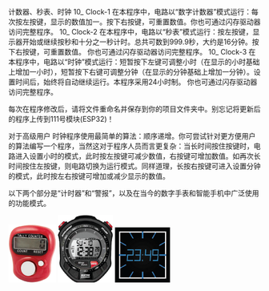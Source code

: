 计数器、秒表、时钟
10_ Clock-1
在本程序中，电路以“数字计数器”模式运行：每次按左按键，显示的数值加一。按下右按键，可重置数值。你也可通过闪存驱动器访问完整程序。
10_ Clock-2
在本程序中，电路以“秒表”模式运行：按左按键，显示器开始或继续按秒和十分之一秒计时。总共可数到999.9秒，大约是16分钟。按下右按键，可重置数值。
你也可通过闪存驱动器访问完整程序。
10_ Clock-3
在本程序中，电路以“时钟”模式运行：短暂按下左键可调整小时（在显示的小时基础上增加一小时），短暂按下右键可调整分钟（在显示的分钟基础上增加一分钟）。设置时间后，始终将自动继续运行。本程序采用24小时制。
你也可通过闪存驱动器访问完整程序。

每次在程序修改后，请将文件重命名并保存到你的项目文件夹中。别忘记将更新后的程序上传到111号模块(ESP32)！

对于高级用户
时钟程序使用最简单的算法：顺序递增。你可尝试针对更方便用户的算法编写一个程序，当然这对于程序人员而言更复杂：当长时间按住按键时，电路进入设置小时的模式，此时按左按键可减少数值，右按键可增加数值。如再次长时间按住左按键，则电路切换为运行模式。同样道理，长按右按键可进入设置分钟的模式，此时按左右按键可增加或减少显示的数值。

以下两个部分是“计时器”和“警报”，以及在当今的数字手表和智能手机中广泛使用的功能模式。

![](089p1.png)
![](089p2.png)
![](089p3.png)